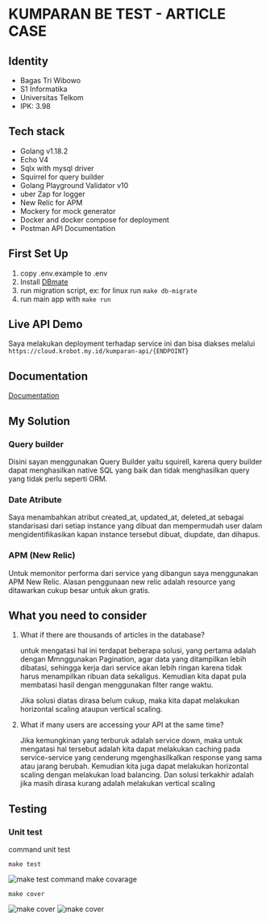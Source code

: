 # KUMPARAN BE TEST - ARTICLE CASE

## Identity
- Bagas Tri Wibowo
- S1 Informatika
- Universitas Telkom
- IPK: 3.98

## Tech stack
- Golang v1.18.2
- Echo V4
- Sqlx with mysql driver
- Squirrel for query builder
- Golang Playground Validator v10 
- uber Zap for logger
- New Relic for APM
- Mockery for mock generator
- Docker and docker compose for deployment
- Postman API Documentation

## First Set Up

1. copy .env.example to .env
2. Install [DBmate](https://github.com/amacneil/dbmate)
3. run migration script, ex: for linux run `make db-migrate`
4. run main app with `make run`

## Live API Demo

Saya melakukan deployment terhadap service ini dan bisa diakses melalui `https://cloud.krobot.my.id/kumparan-api/{ENDPOINT}`

## Documentation
[Documentation](https://documenter.getpostman.com/view/10876762/UzXNTHEX)

## My Solution

### Query builder
Disini sayan menggunakan Query Builder yaitu squirell, karena query builder dapat menghasilkan native SQL yang baik dan tidak menghasilkan query yang tidak perlu seperti ORM.

### Date Atribute
Saya menambahkan atribut created_at, updated_at, deleted_at sebagai standarisasi dari setiap instance yang dibuat dan mempermudah user dalam mengidentifikasikan kapan instance tersebut dibuat, diupdate, dan dihapus.

### APM (New Relic)
Untuk memonitor performa dari service yang dibangun saya menggunakan APM New Relic. Alasan penggunaan new relic adalah resource yang ditawarkan cukup besar untuk akun gratis. 

## What you need to consider

1. What if there are thousands of articles in the database?
    
    untuk mengatasi hal ini terdapat beberapa solusi, yang pertama adalah dengan Mmnggunakan Pagination, agar data yang ditampilkan lebih dibatasi, sehingga kerja dari service akan lebih ringan karena tidak harus menampilkan ribuan data sekaligus. Kemudian kita dapat pula membatasi hasil dengan menggunakan filter range waktu.

    Jika solusi diatas  dirasa belum cukup, maka kita dapat melakukan horizontal scaling ataupun vertical scaling.

2. What if many users are accessing your API at the same time?

   Jika kemungkinan yang terburuk adalah service down, maka untuk mengatasi hal tersebut adalah kita dapat melakukan caching pada service-service yang cenderung mgenghasilkalkan response yang sama atau jarang berubah. Kemudian kita juga dapat melakukan horizontal scaling dengan melakukan load balancing. Dan solusi terkakhir adalah jika masih dirasa kurang adalah melakukan vertical scaling

## Testing

### Unit test
command unit test
```
make test
```
![make test](https://i.im.ge/2022/07/27/FisnbW.png)
command make covarage
```
make cover
```
![make cover](https://i.im.ge/2022/07/27/Fiaowx.png)
![make cover](https://i.im.ge/2022/07/27/FiarXJ.png)
